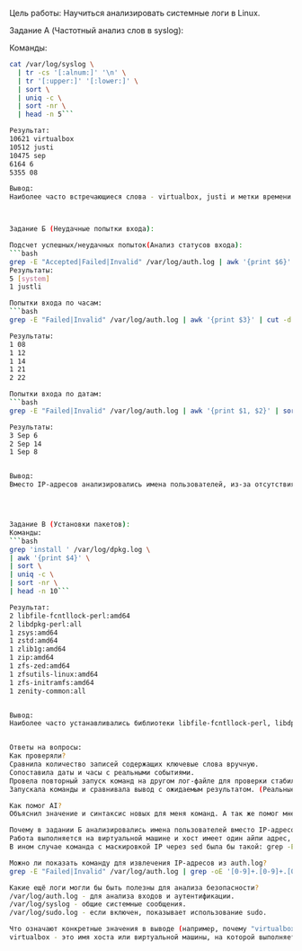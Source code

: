 Цель работы: 
Научиться анализировать системные логи в Linux.

Задание A (Частотный анализ слов в syslog):

Команды:
```bash
cat /var/log/syslog \
  | tr -cs '[:alnum:]' '\n' \
  | tr '[:upper:]' '[:lower:]' \
  | sort \
  | uniq -c \
  | sort -nr \
  | head -n 5```

Результат: 
10621 virtualbox
10512 justi
10475 sep
6164 6
5355 08

Вывод:
Наиболее часто встречающиеся слова - virtualbox, justi и метки времени (sep, 6, 08). Так как syslog содержит системные сообщения, включающие дату, имя машины и пользователя.



Задание Б (Неудачные попытки входа):

Подсчет успешных/неудачных попыток(Анализ статусов входа):
```bash
grep -E "Accepted|Failed|Invalid" /var/log/auth.log | awk '{print $6}' | sort | uniq -c | sort -nr```
Результаты:
5 [system]
1 justli

Попытки входа по часам:
```bash
grep -E "Failed|Invalid" /var/log/auth.log | awk '{print $3}' | cut -d: -f1 | sort | uniq -c```

Результаты:
1 08
1 12
1 14
1 21
2 22

Попытки входа по датам:
```bash
grep -E "Failed|Invalid" /var/log/auth.log | awk '{print $1, $2}' | sort | uniq -c | sort -nr```

Результаты:
3 Sep 6
2 Sep 14
1 Sep 8


Вывод:
Вместо IP-адресов анализировались имена пользователей, из-за отсутствия попыток подключения по SSH извне.




Задание В (Установки пакетов):
Команды:
```bash
grep 'install ' /var/log/dpkg.log \
| awk '{print $4}' \
| sort \
| uniq -c \
| sort -nr \
| head -n 10```

Результат:
2 libfile-fcntllock-perl:amd64
2 libdpkg-perl:all
1 zsys:amd64
1 zstd:amd64
1 zlib1g:amd64
1 zip:amd64
1 zfs-zed:amd64
1 zfsutils-linux:amd64
1 zfs-initramfs:amd64
1 zenity-common:all


Вывод:
Наиболее часто устанавливались библиотеки libfile-fcntllock-perl, libdpkg-perl, а также утилиты, связанные с файловыми системами (zfs, zip, zstd).


Ответы на вопросы:
Как проверяли? 
Сравнила количество записей содержащих ключевые слова вручную.
Сопоставила даты и часы с реальными событиями.
Провела повторный запуск команд на другом лог-файле для проверки стабильности результатов. 
Запускала команды и сравнивала вывод с ожидаемым результатом. (Реальные результаты совпали с ожидаемыми)

Как помог AI? 
Объяснил значение и синтаксис новых для меня команд. А так же помог мне разобраться с командами, которые раньше были непонятны. Он объяснил, что делает каждая часть (например, grep ищет строки, awk вытаскивает нужные поля, а sort и uniq помогают посчитать повторения). AI показал как можно извлечь IP-адреса, если бы они были.

Почему в задании Б анализировались имена пользователей вместо IP-адресов?
Работа выполняется на виртуальной машине и хост имеет один айпи адрес, который может подключиться к машине и по рекомендации преподавателя было предложено анализировать неудачные попытки входа пользователя локально на машине вместо поиска IP-адресов.
В ином случае команда с маскировкой IP через sed была бы такой: grep -E "Failed|Invalid" /var/log/auth.log | grep -oE '[0-9]+\.[0-9]+\.[0-9]+\.[0-9]+' | sed -E 's/([0-9]+\.[0-9]+\.[0-9]+\.)[0-9]+/\1x/g' | sort | uniq -c | sort -nr

Можно ли показать команду для извлечения IP-адресов из auth.log?
grep -E "Failed|Invalid" /var/log/auth.log | grep -oE '[0-9]+.[0-9]+.[0-9]+.[0-9]+' | sort | uniq -c | sort -nr

Какие ещё логи могли бы быть полезны для анализа безопасности?
/var/log/auth.log - для анализа входов и аутентификации.
/var/log/syslog - общие системные сообщения.
/var/log/sudo.log - если включен, показывает использование sudo.

Что означают конкретные значения в выводе (например, почему "virtualbox" так часто встречается)?
virtualbox - это имя хоста или виртуальной машины, на которой выполняется система. Оно автоматически включается в каждую строку лога как часть идентификатора источника сообщения.
